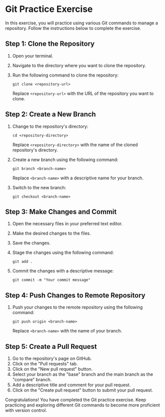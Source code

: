 # Git Practice Exercise

In this exercise, you will practice using various Git commands to manage a repository. Follow the instructions below to complete the exercise.

## Step 1: Clone the Repository

1. Open your terminal.
2. Navigate to the directory where you want to clone the repository.
3. Run the following command to clone the repository:

   ```
   git clone <repository-url>
   ```

   Replace `<repository-url>` with the URL of the repository you want to clone.

## Step 2: Create a New Branch

1. Change to the repository's directory:

   ```
   cd <repository-directory>
   ```

   Replace `<repository-directory>` with the name of the cloned repository's directory.

2. Create a new branch using the following command:

   ```
   git branch <branch-name>
   ```

   Replace `<branch-name>` with a descriptive name for your branch.

3. Switch to the new branch:

   ```
   git checkout <branch-name>
   ```

## Step 3: Make Changes and Commit

1. Open the necessary files in your preferred text editor.
2. Make the desired changes to the files.
3. Save the changes.
4. Stage the changes using the following command:

   ```
   git add .
   ```

5. Commit the changes with a descriptive message:

   ```
   git commit -m "Your commit message"
   ```

## Step 4: Push Changes to Remote Repository

1. Push your changes to the remote repository using the following command:

   ```
   git push origin <branch-name>
   ```

   Replace `<branch-name>` with the name of your branch.

## Step 5: Create a Pull Request

1. Go to the repository's page on GitHub.
2. Click on the "Pull requests" tab.
3. Click on the "New pull request" button.
4. Select your branch as the "base" branch and the main branch as the "compare" branch.
5. Add a descriptive title and comment for your pull request.
6. Click on the "Create pull request" button to submit your pull request.

Congratulations! You have completed the Git practice exercise. Keep practicing and exploring different Git commands to become more proficient with version control.
